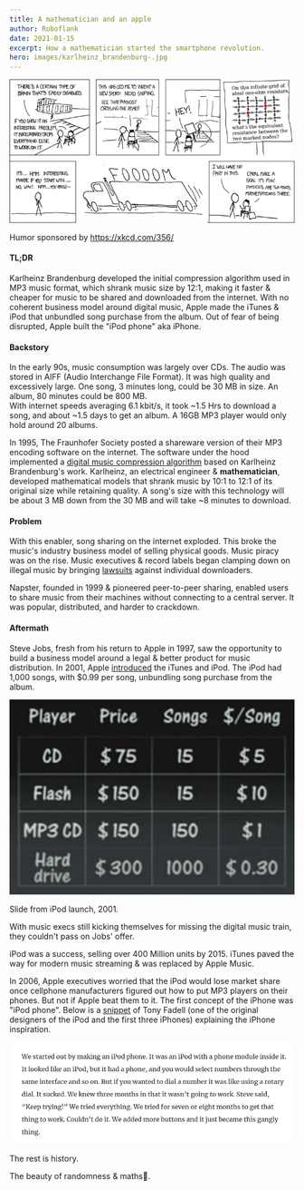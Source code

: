 ```yaml
---
title: A mathematician and an apple
author: Roboflank
date: 2021-01-15
excerpt: How a mathematician started the smartphone revolution.
hero: images/karlheinz_brandenburg-.jpg
---
```


<div className="Image__Medium">
  <img src="./images/nerd_sniping.png" alt="Nerd Sniping" />
</div>

Humor sponsored by <a href="https://xkcd.com/356/">https://xkcd.com/356/</a>

#### TL;DR

Karlheinz Brandenburg developed the initial compression algorithm used in MP3
music format, which shrank music size by 12:1, making it faster & cheaper for
music to be shared and downloaded from the internet. With no coherent business
model around digital music, Apple made the iTunes & iPod that unbundled song
purchase from the album. Out of fear of being disrupted, Apple built the "iPod
phone" aka iPhone.

#### Backstory

In the early 90s, music consumption was largely over CDs. The audio was stored
in AIFF (Audio Interchange File Format). It was high quality and excessively
large. One song, 3 minutes long, could be 30 MB in size. An album, 80 minutes
could be 800 MB.  
With internet speeds averaging 6.1 kbit/s, it took ~1.5 Hrs to download a song,
and about ~1.5 days to get an album. A 16GB MP3 player would only hold around 20
albums.

In 1995, The Fraunhofer Society posted a shareware version of their MP3 encoding
software on the internet. The software under the hood implemented a
[digital music compression algorithm](https://youtu.be/KGZ0een8vSE) based on
Karlheinz Brandenburg's work. Karlheinz, an electrical engineer &
**mathematician**, developed mathematical models that shrank music by 10:1 to
12:1 of its original size while retaining quality. A song's size with this
technology will be about 3 MB down from the 30 MB and will take ~8 minutes to
download.

#### Problem

With this enabler, song sharing on the internet exploded. This broke the music's
industry business model of selling physical goods. Music piracy was on the rise.
Music executives & record labels began clamping down on illegal music by
bringing [lawsuits](https://www.wsj.com/articles/SB1043272052918464944) against
individual downloaders.

Napster, founded in 1999 & pioneered peer-to-peer sharing, enabled users to
share music from their machines without connecting to a central server. It was
popular, distributed, and harder to crackdown.

#### Aftermath

Steve Jobs, fresh from his return to Apple in 1997, saw the opportunity to build
a business model around a legal & better product for music distribution. In
2001, Apple [introduced](https://youtu.be/kN0SVBCJqLs) the iTunes and iPod. The
iPod had 1,000 songs, with \$0.99 per song, unbundling song purchase from the
album.

<div className="Image__Small">
  <img src="./images/players_ipod_comparison.png" alt="iPod comparison with mp3 players" />
</div>

Slide from iPod launch, 2001.

With music execs still kicking themselves for missing the digital music train,
they couldn't pass on Jobs' offer.

iPod was a success, selling over 400 Million units by 2015. iTunes paved the way
for modern music streaming & was replaced by Apple Music.

In 2006, Apple executives worried that the iPod would lose market share once
cellphone manufacturers figured out how to put MP3 players on their phones. But
not if Apple beat them to it. The first concept of the iPhone was "iPod phone".
Below is a
[snippet](https://venturebeat.com/2016/02/28/how-the-father-of-the-ipod-iphone-and-nest-became-a-tech-visionary/)
of Tony Fadell (one of the original designers of the iPod and the first three
iPhones) explaining the iPhone inspiration.

<div className="Image__Medium">
  <img src="./images/ipod_phone_interview.png" alt="Tony Fadell snippet" />
</div>

The rest is history.

The beauty of randomness & maths🌹.
